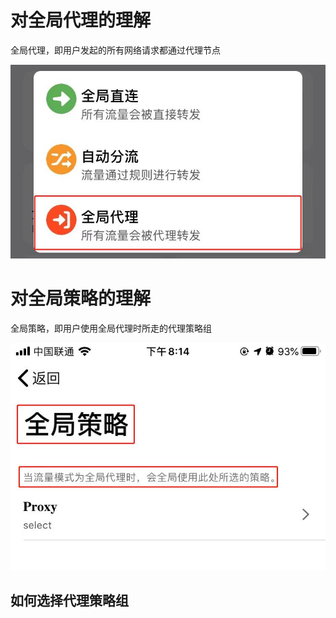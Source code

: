 # 对全局代理的理解

全局代理，即用户发起的所有网络请求都通过代理节点

![image](https://raw.githubusercontent.com/chiupam/tutorial-image/master/Loon/Plus/ALL_PROXY.jpg)

# 对全局策略的理解

全局策略，即用户使用全局代理时所走的代理策略组

![image](https://raw.githubusercontent.com/chiupam/tutorial-image/master/Loon/Plus/Global_Group_1.jpg)

## 如何选择代理策略组


